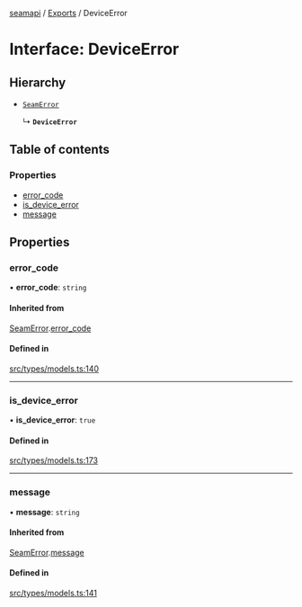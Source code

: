 [seamapi](../README.md) / [Exports](../modules.md) / DeviceError

# Interface: DeviceError

## Hierarchy

- [`SeamError`](SeamError.md)

  ↳ **`DeviceError`**

## Table of contents

### Properties

- [error\_code](DeviceError.md#error_code)
- [is\_device\_error](DeviceError.md#is_device_error)
- [message](DeviceError.md#message)

## Properties

### error\_code

• **error\_code**: `string`

#### Inherited from

[SeamError](SeamError.md).[error_code](SeamError.md#error_code)

#### Defined in

[src/types/models.ts:140](https://github.com/seamapi/javascript/blob/main/src/types/models.ts#L140)

___

### is\_device\_error

• **is\_device\_error**: ``true``

#### Defined in

[src/types/models.ts:173](https://github.com/seamapi/javascript/blob/main/src/types/models.ts#L173)

___

### message

• **message**: `string`

#### Inherited from

[SeamError](SeamError.md).[message](SeamError.md#message)

#### Defined in

[src/types/models.ts:141](https://github.com/seamapi/javascript/blob/main/src/types/models.ts#L141)
